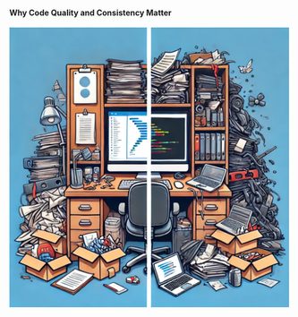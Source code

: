 #### Why Code Quality and Consistency Matter

<img src="slides/code-quality-in-distributed-teams/images/importance-01.webp" height="500px" />


<aside class="notes">
</aside>
